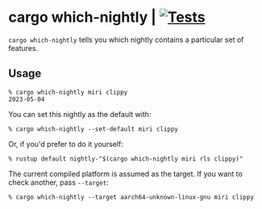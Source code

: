 # cargo which-nightly | [![Tests](https://img.shields.io/github/actions/workflow/status/cdown/cargo-which-nightly/ci.yml?branch=master)](https://github.com/cdown/cargo-which-nightly/actions?query=branch%3Amaster)

`cargo which-nightly` tells you which nightly contains a particular set of
features.

## Usage

    % cargo which-nightly miri clippy
    2023-05-04

You can set this nightly as the default with:

    % cargo which-nightly --set-default miri clippy

Or, if you'd prefer to do it yourself:

    % rustup default nightly-"$(cargo which-nightly miri rls clippy)"

The current compiled platform is assumed as the target. If you want to check
another, pass `--target`:

    % cargo which-nightly --target aarch64-unknown-linux-gnu miri clippy
